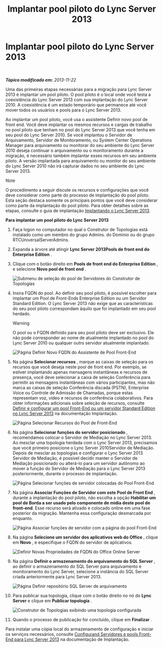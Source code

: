 ﻿---
title: Implantar pool piloto do Lync Server 2013
TOCTitle: Implantar pool piloto do Lync Server 2013
ms:assetid: a81aba1e-e636-434b-8c56-4150435bb55d
ms:mtpsurl: https://technet.microsoft.com/pt-br/library/JJ205144(v=OCS.15)
ms:contentKeyID: 49307725
ms.date: 05/19/2016
mtps_version: v=OCS.15
ms.translationtype: HT
---

# Implantar pool piloto do Lync Server 2013

 

_**Tópico modificado em:** 2013-11-22_

Uma das primeiras etapas necessárias para a migração para Lync Server 2013 é implantar um pool piloto. O pool piloto é o local onde você testa a coexistência do Lync Server 2013 com sua implantação do Lync Server 2010. A coexistência é um estado temporário que permanece até você mover todos os usuários e pools para o Lync Server 2013.

Ao implantar um pool piloto, você usa o assistente Definir novo pool de front end. Você deve implantar os mesmos recursos e cargas de trabalho no pool piloto que tenham no pool do Lync Server 2013 que você tenha em seu pool do Lync Server 2010. Se você implantou o Servidor de Arquivamento, Servidor de Monitoramento, ou System Center Operations Manager para arquivamento ou monitorar do seu ambiente do Lync Server 2010 deseja continuar o arquivamento ou o monitoramento durante a migração, é necessário também implantar esses recursos em seu ambiente piloto. A versão implantada para arquivamento ou monitor do seu ambiente do Lync Server 2010 não irá capturar dados no seu ambiente do Lync Server 2013.

> [!note]  
> O procedimento a seguir discute os recursos e configurações que você deve considerar como parte do processo de implantação do pool piloto. Esta seção destaca somente os principais pontos que você deve considerar como parte da implantação do pool piloto. Para obter detalhes sobre as etapas, consulte o guia de implantação <a href="lync-server-2013-deploying-lync-server.md">Implantando o Lync Server 2013</a>.

**Para implantar um pool piloto do Lync Server 2013**

1.  Faça logon no computador no qual o Construtor de Topologias está instalado como um membro do grupo Admins. do Domínio ou do grupo RTCUniversalServerAdmins.

2.  Expanda a árvore até atingir **Lync Server 2013Pools de front end do Enterprise Edition** .

3.  Clique com o botão direito em **Pools de front end do Enterprise Edition** , e selecione **Novo pool de front end** .
    
    ![Submenu de seleção do pool de Servidores do Construtor de Topologias](images/JJ205144.c2feed27-3418-42a6-a254-76e83607db9c(OCS.15).jpg "Submenu de seleção do pool de Servidores do Construtor de Topologias")

4.  Insira FQDN do pool. Ao definir seu pool piloto, é possível escolher para implantar um Pool de Front-Ends Enterprise Edition ou um Servidor Standard Edition. O Lync Server 2013 não exige que as características do seu pool piloto correspondam àquilo que foi implantado em seu pool herdado.
    

    > [!WARNING]
    > O pool ou o FQDN definido para seu pool piloto deve ser exclusivo. Ele não pode corresponder ao nome de atualmente implantado no pool do Lync Server 2010 ou qualquer outro servidor atualmente implantado.

    
    ![Página Definir Novo FQDN do Assistente de Pool Front-End](images/JJ205144.c5fd138c-e75a-413a-827f-b1461c996d40(OCS.15).jpg "Página Definir Novo FQDN do Assistente de Pool Front-End")

5.  Na página **Selecionar recursos** , marque as caixas de seleção para os recursos que você deseja neste pool de front end. Por exemplo, se estiver implantando apenas mensagens instantâneas e recursos de presença, você deve selecionar a caixa de seleção Conferência para permitir as mensagens instantâneas com vários participantes, mas não marca as caixas de seleção Conferência discada (PSTN), Enterprise Voice ou Controle de Admissão de Chamadas, porque estas representam voz, vídeo e recursos de conferência colaborativos. Para obter informações adicionais sobre seleção de recursos, consulte [Definir e configurar um pool Front-End ou um servidor Standard Edition no Lync Server 2013](lync-server-2013-define-and-configure-a-front-end-pool-or-standard-edition-server.md) na documentação Implantação.
    
    ![Página Selecionar Recursos do Pool de Front-End](images/JJ205144.5c3f3ff9-6e17-4d66-9b13-3bd55b38246b(OCS.15).jpg "Página Selecionar Recursos do Pool de Front-End")

6.  Na página **Selecionar funções do servidor posicionado** , recomendamos colocar o Servidor de Mediação no Lync Server 2013. Ao mesclar uma topologia herdada com o Lync Server 2013, precisamos que você primeiro posicione o Lync Server 2010Servidor de Mediação. Depois de mesclar as topologias e configurar o Lync Server 2013   Servidor de Mediação, é possível decidir manter o Servidor de Mediação posicionado ou alterá-lo para um servidor autônomo ao mover a função do Servidor de Mediação para o Lync Server 2013 posteriormente, durante o processo de implantação.
    
    ![Página Selecionar funções de servidor colocadas do Pool Front-End](images/JJ205144.e00b7eba-010b-44ed-b0a6-6ab3e534fb8c(OCS.15).jpg "Página Selecionar funções de servidor colocadas do Pool Front-End")

7.  Na página **Associar Funções de Servidor com este Pool de Front End** , durante a implantação do pool piloto, não escolha a opção **Habilitar um pool de Borda a ser usado pelo componente de mídia deste pool de front-end**. Esse recurso será ativado e colocado online em uma fase posterior da migração. Mantenha essa configuração desmarcada por enquanto.
    
    ![Página Associar funções de servidor com a página do pool Front-End](images/JJ205144.2d95a798-ad76-4dad-9392-ce41f4d938d1(OCS.15).jpg "Página Associar funções de servidor com a página do pool Front-End")

8.  Na página **Selecione um servidor dos aplicativos web do Office** , clique em **Novo** , e especifique o FQDN do servidor de aplicativos.
    
    ![Definir Novas Propriedades de FQDN do Office Online Server](images/JJ205144.25c6b455-f1b8-4326-a569-6e338153d398(OCS.15).jpg "Definir Novas Propriedades de FQDN do Office Online Server")

9.  Na página **Definir o armazenamento do arquivamento do SQL Server** , ao definir o armazenamento do SQL Server para arquivamento e monitoramento do Lync Server, selecione a instância do SQL Server criada anteriormente para Lync Server 2013.
    
    ![Página Definir repositório SQL Server de arquivamento](images/JJ205144.0f76f1dc-d0d7-42a0-aea3-400b8e1f35cd(OCS.15).jpg "Página Definir repositório SQL Server de arquivamento")

10. Para publicar sua topologia, clique com o botão direito no nó do **Lync Server** e clique em **Publicar topologia** .
    
    ![Construtor de Topologias exibindo uma topologia configurada](images/JJ205144.c3eafa20-159e-4355-a23d-9f72aeb26037(OCS.15).jpg "Construtor de Topologias exibindo uma topologia configurada")

11. Quando o processo de publicação for concluído, clique em **Finalizar** .

Para instalar uma cópia local do armazenamento de configuração e iniciar os serviços necessários, consulte [Configurand Servidores e pools Front-End para Lync Server 2013](lync-server-2013-setting-up-front-end-servers-and-front-end-pools.md) na documentação de Implantação.


